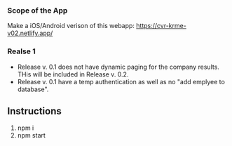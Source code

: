 ### Scope of the App

Make a iOS/Android verison of this webapp: https://cvr-krme-v02.netlify.app/

### Realse 1

- Release v. 0.1 does not have dynamic paging for the company results. THis will be included in Release v. 0.2.
- Release v. 0.1 have a temp authentication as well as no "add emplyee to database".

## Instructions

1. npm i
2. npm start

